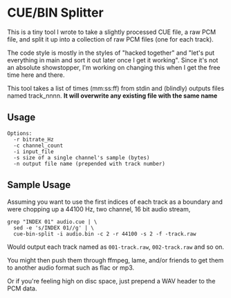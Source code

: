 # CUE/BIN Splitter

This is a tiny tool I wrote to take a slightly processed CUE file, a raw PCM
file, and split it up into a collection of raw PCM files (one for each track).

The code style is mostly in the styles of "hacked together" and "let's put
everything in main and sort it out later once I get it working". Since it's not
an absolute showstopper, I'm working on changing this when I get the free time
here and there.

This tool takes a list of times (mm:ss:ff) from stdin and (blindly) outputs
files named track_nnnn.
**It will overwrite any existing file with the same name**


## Usage

	Options:
	  -r bitrate_Hz
	  -c channel_count
	  -i input_file
	  -s size of a single channel's sample (bytes)
	  -n output file name (prepended with track number)


## Sample Usage

Assuming you want to use the first indices of each track as a boundary and
were chopping up a 44100 Hz, two channel, 16 bit audio stream,

	grep "INDEX 01" audio.cue | \
	  sed -e 's/INDEX 01//g' | \
	  cue-bin-split -i audio.bin -c 2 -r 44100 -s 2 -f -track.raw

Would output each track named as `001-track.raw`, `002-track.raw` and so on.

You might then push them through ffmpeg, lame, and/or friends to get them to
another audio format such as flac or mp3.

Or if you're feeling high on disc space, just prepend a WAV header to the PCM
data.
